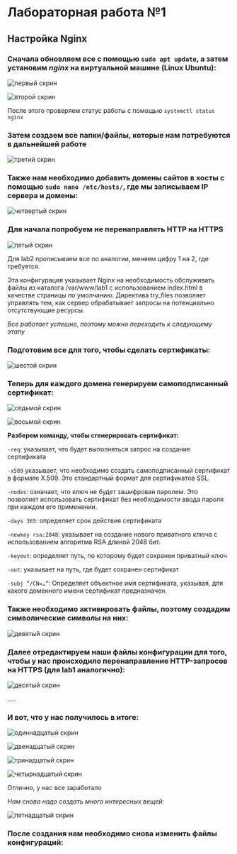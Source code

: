 # Лабораторная работа №1

## Настройка Nginx

### Сначала обновляем все с помощью `sudo apt update`, а затем установим *nginx* на виртуальной машине (Linux Ubuntu):

![первый скрин](https://github.com/agatasergeeva/DevOps-Cloud-Labs/blob/main/DevOps_1/folder/first.png)


![второй скрин](https://github.com/agatasergeeva/DevOps-Cloud-Labs/blob/main/DevOps_1/folder/second.png)

После этого проверяем статус работы с помощью `systemctl status nginx` 
### Затем создаем все папки/файлы, которые нам потребуются в дальнейшей работе

![третий скрин](https://github.com/agatasergeeva/DevOps-Cloud-Labs/blob/main/DevOps_1/folder/third.png)

### Также нам необходимо добавить домены сайтов в хосты с помощью `sudo nano /etc/hosts/`, где мы записываем IP сервера и домены:

![четвертый скрин](https://github.com/agatasergeeva/DevOps-Cloud-Labs/blob/main/DevOps_1/folder/fourth.png)

### Для начала попробуем не перенаправлять HTTP на HTTPS

![пятый скрин](https://github.com/agatasergeeva/DevOps-Cloud-Labs/blob/main/DevOps_1/folder/fifth.png)

Для lab2 прописываем все по аналогии, меняем цифру 1 на 2, где требуется. 

Эта конфигурация указывает Nginx на необходимость обслуживать файлы из каталога /var/www/lab1 с использованием index.html в качестве страницы по умолчанию. Директива try_files позволяет управлять тем, как сервер обрабатывает запросы на потенциально отсутствующие ресурсы.

*Все работает успешно, поэтому можно переходить к следующему этапу* 

### Подготовим все для того, чтобы сделать сертификаты:

![шестой скрин](https://github.com/agatasergeeva/DevOps-Cloud-Labs/blob/main/DevOps_1/folder/sixth.png)

### Теперь для каждого домена генерируем самоподписанный сертификат:

![седьмой скрин](https://github.com/agatasergeeva/DevOps-Cloud-Labs/blob/main/DevOps_1/folder/seventh.png)

![восьмой скрин](https://github.com/agatasergeeva/DevOps-Cloud-Labs/blob/main/DevOps_1/folder/eighth.png)

**Разберем команду, чтобы сгенерировать сертификат:**

`-req`: указывает, что будет выполняться запрос на создание сертификата

`-x509` указывает, что необходимо создать самоподписанный сертификат в формате X.509. Это стандартный формат для сертификатов SSL.

`-nodes`: означает, что ключ не будет зашифрован паролем. Это позволяет использовать сертификат без необходимости ввода пароля при каждом его применении.

`-days 365`: определяет срок действия сертификата

`-newkey rsa:2048`: указывает на создание нового приватного ключа с использованием алгоритма RSA длиной 2048 бит.

`-keyout`: определяет путь, по которому будет сохранен приватный ключ

`-out`: указывает на путь, где будет сохранен сертификат

`-subj “/CN=…”`: Определяет объектное имя сертификата, указывая, для какого доменного имени сертификат предназначен. 

### Также необходимо активировать файлы, поэтому создадим символические символы на них: 

![девятый скрин](https://github.com/agatasergeeva/DevOps-Cloud-Labs/blob/main/DevOps_1/folder/ninth.png)

### Далее отредактируем наши файлы конфигурации для того, чтобы у нас происходило перенаправление HTTP-запросов на HTTPS (для lab1 аналогично):

![десятый скрин](https://github.com/agatasergeeva/DevOps-Cloud-Labs/blob/main/DevOps_1/folder/tenth.png)

.....

### И вот, что у нас получилось в итоге:

![одиннадцатый скрин](https://github.com/agatasergeeva/DevOps-Cloud-Labs/blob/main/DevOps_1/folder/eleventh.png)

![двенадцатый скрин](https://github.com/agatasergeeva/DevOps-Cloud-Labs/blob/main/DevOps_1/folder/twelfth.png)

![тринадцатый скрин](https://github.com/agatasergeeva/DevOps-Cloud-Labs/blob/main/DevOps_1/folder/thirteenth.png)

![четырнадцатый скрин](https://github.com/agatasergeeva/DevOps-Cloud-Labs/blob/main/DevOps_1/folder/fourteenth.png)

Отлично, у нас все заработало

*Нам снова надо создать много интересных вещей:* 

![пятнадцатый скрин]()

### После создания нам необходимо снова изменить файлы конфигураций: 
